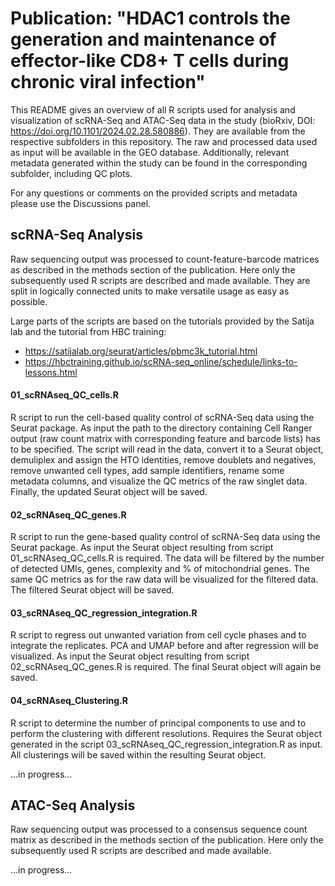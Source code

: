 # Publication: "HDAC1 controls the generation and maintenance of effector-like CD8+ T cells during chronic viral infection"
This README gives an overview of all R scripts used for analysis and visualization of scRNA-Seq and ATAC-Seq data in the study (bioRxiv, DOI: https://doi.org/10.1101/2024.02.28.580886). They are available from the respective subfolders in this repository. The raw and processed data used as input will be available in the GEO database. Additionally, relevant metadata generated within the study can be found in the corresponding subfolder, including QC plots.

For any questions or comments on the provided scripts and metadata please use the Discussions panel.

## scRNA-Seq Analysis
Raw sequencing output was processed to count-feature-barcode matrices as described in the methods section of the publication. Here only the subsequently used R scripts are described and made available. They are split in logically connected units to make versatile usage as easy as possible.

Large parts of the scripts are based on the tutorials provided by the Satija lab and the tutorial from HBC training:
* https://satijalab.org/seurat/articles/pbmc3k_tutorial.html
* https://hbctraining.github.io/scRNA-seq_online/schedule/links-to-lessons.html
#### 01_scRNAseq_QC_cells.R
R script to run the cell-based quality control of scRNA-Seq data using the Seurat package. As input the path to the directory containing Cell Ranger output (raw count matrix with corresponding feature and barcode lists) has to be specified. The script will read in the data, convert it to a Seurat object, demuliplex and assign the HTO identities, remove doublets and negatives, remove unwanted cell types, add sample identifiers, rename some metadata columns, and visualize the QC metrics of the raw singlet data. Finally, the updated Seurat object will be saved.
#### 02_scRNAseq_QC_genes.R
R script to run the gene-based quality control of scRNA-Seq data using the Seurat package. As input the Seurat object resulting from script 01_scRNAseq_QC_cells.R is required. The data will be filtered by the number of detected UMIs, genes, complexity and % of mitochondrial genes. The same QC metrics as for the raw data will be visualized for the filtered data. The filtered Seurat object will be saved.
#### 03_scRNAseq_QC_regression_integration.R
R script to regress out unwanted variation from cell cycle phases and to integrate the replicates. PCA and UMAP before and after regression will be visualized. As input the Seurat object resulting from script 02_scRNAseq_QC_genes.R is required. The final Seurat object will again be saved.
#### 04_scRNAseq_Clustering.R
R script to determine the number of principal components to use and to perform the clustering with different resolutions. Requires the Seurat object generated in the script 03_scRNAseq_QC_regression_integration.R as input. All clusterings will be saved within the resulting Seurat object.

...in progress...

## ATAC-Seq Analysis
Raw sequencing output was processed to a consensus sequence count matrix as described in the methods section of the publication. Here only the subsequently used R scripts are described and made available.

...in progress...
